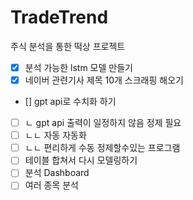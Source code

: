 # TradeTrend
주식 분석을 통한 떡상 프로젝트

- [x] 분석 가능한 lstm 모델 만들기
- [x] 네이버 관련기사 제목 10개 스크래핑 해오기
- [] gpt api로 수치화 하기
- [ ] ㄴ gpt api 출력이 일정하지 않음 정제 필요
- [ ] ㄴㄴ 자동 자동화
- [ ] ㄴㄴ 편리하게 수동 정제할수있는 프로그램
- [ ] 테이블 합쳐서 다시 모델링하기
- [ ] 분석 Dashboard
- [ ] 여러 종목 분석
